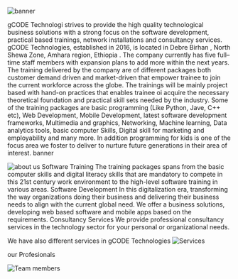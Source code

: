 ![banner](https://github.com/Temesgenswe/Portfolio-Project-Blog/assets/101357503/ccbc2354-056d-457b-a445-c20a4fdc1c36)

gCODE Technologi strives to provide the high quality technological business solutions with a strong focus on the software development, practical based trainings, network installations and consultancy services. gCODE Technologies, established in 2016, is located in Debre Birhan , North Shewa Zone, Amhara region, Ethiopia . The company currently has five full–time staff members with expansion plans to add more within the next years.
The training delivered by the company are of different packages both customer demand driven and market-driven that empower trainee to join the current workforce across the globe. The trainings will be mainly project based with hand-on practices that enables trainee oi acquire the necessary theoretical foundation and practical skill sets needed by the industry. Some of the training packages are basic programming (Like Python, Jave, C++ etc), Web Development, Mobile Development, latest software development frameworks, Multimedia and graphics, Networking, Machine learning, Data analytics tools, basic computer Skills, Digital skill for marketing and employability and many more. In addition programming for kids is one of the focus area we foster to deliver to nurture future generations in their area of interest.
banner

![about us](https://github.com/Temesgenswe/Portfolio-Project-Blog/assets/101357503/a0f49012-d6a3-44c3-b541-a1d69b901e5a)
Software Training
The training packages spans from the basic computer skills and digital literacy skills that are mandatory to compete in this 21st century work environment to the high-level software training in various areas. 
Software Development 
In this digitalization era, transforming the way organizations doing their business and delivering their business needs to align with the current global need. We offer a business solutions, developing web based software and mobile apps based on the requirements. 
Consultancy Services 
We provide professional consultancy services in the technology sector for your personal or organizational needs. 

We have also different services in gCODE Technologies
![Services](https://github.com/Temesgenswe/Portfolio-Project-Blog/assets/101357503/c925e049-0441-48ab-9f2e-864a138fe196)


our Profesionals

![Team members](https://github.com/Temesgenswe/Portfolio-Project-Blog/assets/101357503/1b5cf87a-dbd8-4c96-9cdc-d37496a55bad)
